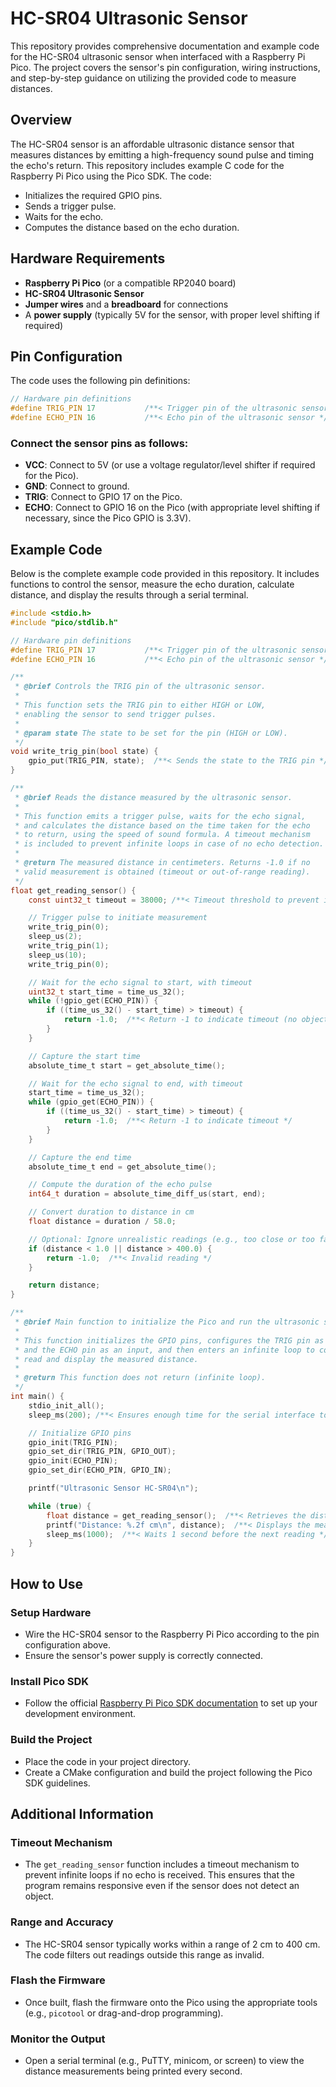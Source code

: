 # HC-SR04 Ultrasonic Sensor

This repository provides comprehensive documentation and example code for the HC-SR04 ultrasonic sensor when interfaced with a Raspberry Pi Pico. The project covers the sensor's pin configuration, wiring instructions, and step-by-step guidance on utilizing the provided code to measure distances.

## Overview

The HC-SR04 sensor is an affordable ultrasonic distance sensor that measures distances by emitting a high-frequency sound pulse and timing the echo's return. This repository includes example C code for the Raspberry Pi Pico using the Pico SDK. The code:
- Initializes the required GPIO pins.
- Sends a trigger pulse.
- Waits for the echo.
- Computes the distance based on the echo duration.

## Hardware Requirements

- **Raspberry Pi Pico** (or a compatible RP2040 board)
- **HC-SR04 Ultrasonic Sensor**
- **Jumper wires** and a **breadboard** for connections
- A **power supply** (typically 5V for the sensor, with proper level shifting if required)

## Pin Configuration

The code uses the following pin definitions:

```c
// Hardware pin definitions
#define TRIG_PIN 17           /**< Trigger pin of the ultrasonic sensor */
#define ECHO_PIN 16           /**< Echo pin of the ultrasonic sensor */
```

### Connect the sensor pins as follows:

- **VCC**: Connect to 5V (or use a voltage regulator/level shifter if required for the Pico).
- **GND**: Connect to ground.
- **TRIG**: Connect to GPIO 17 on the Pico.
- **ECHO**: Connect to GPIO 16 on the Pico (with appropriate level shifting if necessary, since the Pico GPIO is 3.3V).

## Example Code
Below is the complete example code provided in this repository. It includes functions to control the sensor, measure the echo duration, calculate distance, and display the results through a serial terminal.

```c
#include <stdio.h>
#include "pico/stdlib.h"

// Hardware pin definitions
#define TRIG_PIN 17           /**< Trigger pin of the ultrasonic sensor */
#define ECHO_PIN 16           /**< Echo pin of the ultrasonic sensor */

/**
 * @brief Controls the TRIG pin of the ultrasonic sensor.
 * 
 * This function sets the TRIG pin to either HIGH or LOW, 
 * enabling the sensor to send trigger pulses.
 * 
 * @param state The state to be set for the pin (HIGH or LOW).
 */
void write_trig_pin(bool state) {
    gpio_put(TRIG_PIN, state);  /**< Sends the state to the TRIG pin */
}

/**
 * @brief Reads the distance measured by the ultrasonic sensor.
 * 
 * This function emits a trigger pulse, waits for the echo signal, 
 * and calculates the distance based on the time taken for the echo 
 * to return, using the speed of sound formula. A timeout mechanism 
 * is included to prevent infinite loops in case of no echo detection.
 * 
 * @return The measured distance in centimeters. Returns -1.0 if no 
 * valid measurement is obtained (timeout or out-of-range reading).
 */
float get_reading_sensor() {
    const uint32_t timeout = 38000; /**< Timeout threshold to prevent infinite loops (~65ms -> ~4m max range) */

    // Trigger pulse to initiate measurement
    write_trig_pin(0);
    sleep_us(2);
    write_trig_pin(1);
    sleep_us(10);
    write_trig_pin(0);

    // Wait for the echo signal to start, with timeout
    uint32_t start_time = time_us_32();
    while (!gpio_get(ECHO_PIN)) {
        if ((time_us_32() - start_time) > timeout) {
            return -1.0;  /**< Return -1 to indicate timeout (no object detected) */
        }
    }

    // Capture the start time
    absolute_time_t start = get_absolute_time();

    // Wait for the echo signal to end, with timeout
    start_time = time_us_32();
    while (gpio_get(ECHO_PIN)) {
        if ((time_us_32() - start_time) > timeout) {
            return -1.0;  /**< Return -1 to indicate timeout */
        }
    }

    // Capture the end time
    absolute_time_t end = get_absolute_time();

    // Compute the duration of the echo pulse
    int64_t duration = absolute_time_diff_us(start, end);

    // Convert duration to distance in cm
    float distance = duration / 58.0;

    // Optional: Ignore unrealistic readings (e.g., too close or too far)
    if (distance < 1.0 || distance > 400.0) {
        return -1.0;  /**< Invalid reading */
    }

    return distance;
}

/**
 * @brief Main function to initialize the Pico and run the ultrasonic sensor.
 * 
 * This function initializes the GPIO pins, configures the TRIG pin as an output 
 * and the ECHO pin as an input, and then enters an infinite loop to continuously 
 * read and display the measured distance.
 * 
 * @return This function does not return (infinite loop).
 */
int main() {
    stdio_init_all();
    sleep_ms(200); /**< Ensures enough time for the serial interface to initialize */

    // Initialize GPIO pins
    gpio_init(TRIG_PIN);
    gpio_set_dir(TRIG_PIN, GPIO_OUT);
    gpio_init(ECHO_PIN);
    gpio_set_dir(ECHO_PIN, GPIO_IN);

    printf("Ultrasonic Sensor HC-SR04\n");

    while (true) {
        float distance = get_reading_sensor();  /**< Retrieves the distance measurement from the sensor */
        printf("Distance: %.2f cm\n", distance);  /**< Displays the measured distance */
        sleep_ms(1000);  /**< Waits 1 second before the next reading */
    }
}
```
## How to Use

### Setup Hardware
- Wire the HC-SR04 sensor to the Raspberry Pi Pico according to the pin configuration above.
- Ensure the sensor's power supply is correctly connected.

### Install Pico SDK
- Follow the official [Raspberry Pi Pico SDK documentation](https://www.raspberrypi.com/documentation/microcontrollers/c_sdk.html) to set up your development environment.

### Build the Project
- Place the code in your project directory.
- Create a CMake configuration and build the project following the Pico SDK guidelines.

## Additional Information

### Timeout Mechanism
- The `get_reading_sensor` function includes a timeout mechanism to prevent infinite loops if no echo is received. This ensures that the program remains responsive even if the sensor does not detect an object.

### Range and Accuracy
- The HC-SR04 sensor typically works within a range of 2 cm to 400 cm. The code filters out readings outside this range as invalid.


### Flash the Firmware
- Once built, flash the firmware onto the Pico using the appropriate tools (e.g., `picotool` or drag-and-drop programming).

### Monitor the Output
- Open a serial terminal (e.g., PuTTY, minicom, or screen) to view the distance measurements being printed every second.
